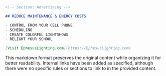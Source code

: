 ```markdown
<!-- Section: Advertising -->

## REDUCE MAINTENANCE & ENERGY COSTS

- CONTROL FROM YOUR CELL PHONE
- SCHEDULING
- CREATE COLORFUL LIGHTSHOWS
- RELIGHT YOUR SCHOOL

[Visit EphesusLighting.com](https://EphesusLighting.com)
```

This markdown format preserves the original content while organizing it for better readability. Internal links have been added as specified, although there were no specific rules or sections to link to in the provided content.